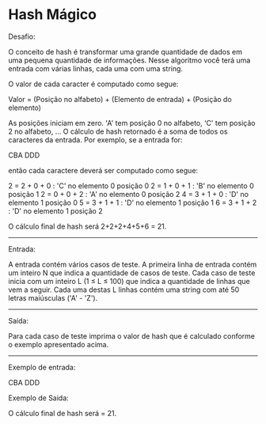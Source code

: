 # Hash Mágico

Desafio:

O conceito de hash é transformar uma grande quantidade de
dados em uma pequena quantidade de informações. Nesse algoritmo
você terá uma entrada com várias linhas, cada uma com uma string.

O valor de cada caracter é computado como segue:

Valor = (Posição no alfabeto) + (Elemento de entrada) +
(Posição do elemento)

As posições iniciam em zero. 'A' tem posição 0 no alfabeto, ‘C'
tem posição 2 no alfabeto, ... O cálculo de hash retornado é a soma
de todos os caracteres da entrada. Por exemplo, se a entrada for:

CBA
DDD

então cada caractere deverá ser computado como segue:

2 = 2 + 0 + 0 : 'C' no elemento 0 posição 0
2 = 1 + 0 + 1 : 'B' no elemento 0 posição 1
2 = 0 + 0 + 2 : 'A' no elemento 0 posição 2
4 = 3 + 1 + 0 : 'D' no elemento 1 posição 0
5 = 3 + 1 + 1 : 'D' no elemento 1 posição 1
6 = 3 + 1 + 2 : 'D' no elemento 1 posição 2

O cálculo final de hash será 2+2+2+4+5+6 = 21.

---

Entrada:

A entrada contém vários casos de teste. A primeira linha de entrada
contém um inteiro N que indica a quantidade de casos de teste. Cada caso 
de teste inicia com um inteiro L (1 ≤ L ≤ 100) que indica a quantidade de
linhas que vem a seguir. Cada uma destas L linhas contém uma string com até
50 letras maiúsculas ('A' - 'Z').

---

Saída:

Para cada caso de teste imprima o valor de hash que é calculado conforme o
exemplo apresentado acima.

---

Exemplo de entrada:

CBA
DDD

Exemplo de Saida:

O cálculo final de hash será = 21.